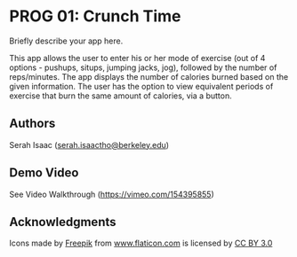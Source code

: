 # PROG 01: Crunch Time

Briefly describe your app here.

This app allows the user to enter his or her mode of exercise (out of 4 options - pushups, situps, jumping jacks, jog), followed by the number of reps/minutes. The app displays the number of calories burned based on the given information. The user has the option to view equivalent periods of exercise that burn the same amount of calories, via a button.

## Authors

Serah Isaac ([serah.isaactho@berkeley.edu](mailto:serah.isaactho@berkeley.edu))

## Demo Video

See Video Walkthrough (https://vimeo.com/154395855)

## Acknowledgments

<div>Icons made by <a href="http://www.freepik.com" title="Freepik">Freepik</a> from <a href="http://www.flaticon.com" title="Flaticon">www.flaticon.com</a>             is licensed by <a href="http://creativecommons.org/licenses/by/3.0/" title="Creative Commons BY 3.0">CC BY 3.0</a></div>
